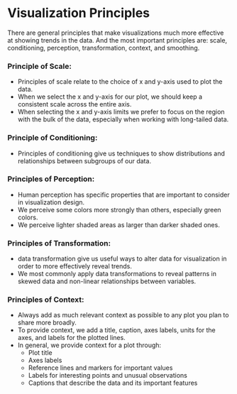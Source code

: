# Visualization Principles

There are general principles that make visualizations much more effective at showing trends in the data. And the most important  principles are: scale, conditioning, perception, transformation, context, and smoothing.

### Principle of Scale:
- Principles of scale relate to the choice of x and y-axis used to plot the data. 
- When we select the x and y-axis for our plot, we should keep a consistent scale across the entire axis. 
- When selecting the x and y-axis limits we prefer to focus on the region with the bulk of the data, especially when working with long-tailed data.

### Principle of Conditioning:
- Principles of conditioning give us techniques to show distributions and relationships between subgroups of our data.

### Principles of Perception:
- Human perception has specific properties that are important to consider in visualization design. 
- We perceive some colors more strongly than others, especially green colors. 
- We perceive lighter shaded areas as larger than darker shaded ones. 

### Principles of Transformation:
- data transformation give us useful ways to alter data for visualization in order to more effectively reveal trends. 
- We most commonly apply data transformations to reveal patterns in skewed data and non-linear relationships between variables.

### Principles of Context:
- Always add as much relevant context as possible to any plot you plan to share more broadly.
- To provide context, we add a title, caption, axes labels, units for the axes, and labels for the plotted lines.
- In general, we provide context for a plot through:
  - Plot title
  - Axes labels
  - Reference lines and markers for important values
  - Labels for interesting points and unusual observations
  - Captions that describe the data and its important features
